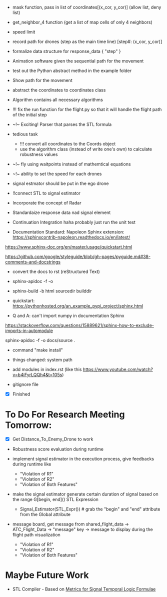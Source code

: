 - mask function, pass in list of coordinates[(x_cor, y_cor)] (allow list, deny list)
- get_neighbor_4 function (get a list of map cells of only 4 neighbors)
- speed limit 
- record path for drones (step as the main time line)
[step#: (x_cor, y_cor)]

- formalize data structure for response_data {
    "step"
}

- Animation software given the sequential path for the movement

- test out the Python abstract method in the example folder

- Show path for the movement





- abstract the coordinates to coordinates class

- Algorithm contains all necessary algorithms

- !!! fix the run function for the flight.py so that it will handle the flight path of the initial step

- ~!~ Exciting! Parser that parses the STL formula

- tedious task
    - !!! convert all coordinates to the Coords object
    - use the algorithm class (instead of write one's own) to calculate robustness values

- ~!~ fly using waitpoints instead of mathemtical equations

- ~!~ ability to set the speed for each drones

- signal estmator should be put in the ego drone

- !!connect STL to signal estimator

- Incorporate the concept of Radar

- Standardaize response data nad signal element

- Continuation Integration haha probably just run the unit test

- Documentation Standard: Napoleon Sphinx extension: https://sphinxcontrib-napoleon.readthedocs.io/en/latest/

https://www.sphinx-doc.org/en/master/usage/quickstart.html

https://github.com/google/styleguide/blob/gh-pages/pyguide.md#38-comments-and-docstrings

- convert the docs to rst (reStructured Text)
- sphinx-apidoc -f -o <output-directory> <project-directory> 

- sphinx-build -b html sourcedir builddir

- quickstart: https://pythonhosted.org/an_example_pypi_project/sphinx.html





- Q and A: can't import numpy in documentation Sphinx

https://stackoverflow.com/questions/15889621/sphinx-how-to-exclude-imports-in-automodule


sphinx-apidoc -f -o docs/source .
- command "make install"
- things changed: system path
- add modules in index.rst (like this https://www.youtube.com/watch?v=b4iFyrLQQh4&t=105s)

- gitignore file

- [X] Finished


# To Do For Research Meeting Tomorrow:

- [X] Get Distance_To_Enemy_Drone to work

- Robustness score evaluation during runtime

- implement signal estimator in the execution process, give feedbacks during runtime like
    - "Violation of R1"
    - "Violation of R2"
    - "Violation of Both Features"

- make the signal estimator generate certain duration of signal based on the range G\[begin, end\]() STL Expression 
    - Signal_Estimator(STL_Expr()) # grab the "begin" and "end" attribute from the Global attribute

- message board, get message from shared_flight_data -> ATC_Flight_Data -> "message" key -> message to display during the flight path visualization
    - "Violation of R1"
    - "Violation of R2"
    - "Violation of Both Features"

# Maybe Future Work

- STL Compiler - Based on [Metrics for Signal Temporal Logic Formulae](https://arxiv.org/abs/1808.03315)